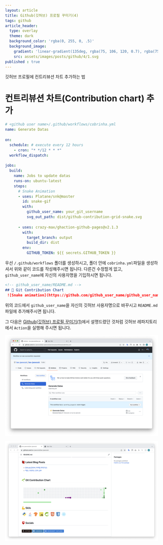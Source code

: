 ```yaml
---
layout: article
title: Github(깃허브) 프로필 꾸미기(4)
tags: github
article_header:
  type: overlay
  theme: dark
  background_color: 'rgba(0, 255, 0, .5)'
  background_image:
    gradient: 'linear-gradient(135deg, rgba(75, 106, 120, 0.7), rgba(75, 106, 120, 1.0))'
    src: assets/images/posts/github/4/1.svg
published : true
---
```

깃허브 프로필에 컨트리뷰션 차트 추가하는 법

<!--more-->
# 컨트리뷰션 차트(Contribution chart) 추가
```yml
# <github user name>/.github/workflows/cobrinha.yml
name: Generate Datas

on:
  schedule: # execute every 12 hours
    - cron: "* */12 * * *"
  workflow_dispatch:

jobs:
  build:
    name: Jobs to update datas
    runs-on: ubuntu-latest
    steps:
      # Snake Animation
      - uses: Platane/snk@master
        id: snake-gif
        with:
          github_user_name: your_git_username
          svg_out_path: dist/github-contribution-grid-snake.svg

      - uses: crazy-max/ghaction-github-pages@v2.1.3
        with:
          target_branch: output
          build_dir: dist
        env:
          GITHUB_TOKEN: ${{ secrets.GITHUB_TOKEN }}
```
우선 `/.github/workflows` 폴더를 생성하시고, 폴더 안에 `cobrinha.yml`파일을 생성하셔서 위와 같이 코드를 작성해주시면 됩니다. 다른건 수정할게 없고, `github_user_name`에 자신의 사용자명을 기입하시면 됩니다.

```markdown
<!-- github_user_name/README.md -->
## 🌱 Git Contribution Chart
 ![Snake animation](https://github.com/github_user_name/github_user_name/blob/output/github-contribution-grid-snake.svg)<br>
```

위의 코드에서 `github_user_name`을 자신의 깃허브 사용자명으로 바꾸시고 `README.md`파일에 추가해주시면 됩니다.


그 다음은 [Github(깃허브) 프로필 꾸미기(1)](https://lee-jaewook.github.io/2022/03/11/git_profile_1.html)에서 설명드렸던 것처럼 깃허브 레파지토리에서 `Action`을 실행해 주시면 됩니다.

![](/assets/images/posts/github/4/2.png)

![](/assets/images/posts/github/4/3.png)